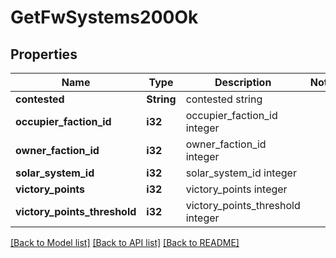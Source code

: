 # GetFwSystems200Ok

## Properties

Name | Type | Description | Notes
------------ | ------------- | ------------- | -------------
**contested** | **String** | contested string | 
**occupier_faction_id** | **i32** | occupier_faction_id integer | 
**owner_faction_id** | **i32** | owner_faction_id integer | 
**solar_system_id** | **i32** | solar_system_id integer | 
**victory_points** | **i32** | victory_points integer | 
**victory_points_threshold** | **i32** | victory_points_threshold integer | 

[[Back to Model list]](../README.md#documentation-for-models) [[Back to API list]](../README.md#documentation-for-api-endpoints) [[Back to README]](../README.md)


